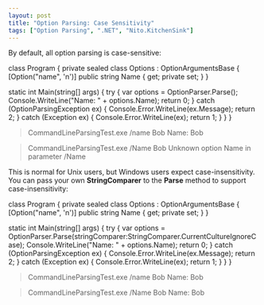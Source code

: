 ```yaml
---
layout: post
title: "Option Parsing: Case Sensitivity"
tags: ["Option Parsing", ".NET", "Nito.KitchenSink"]
---
```



By default, all option parsing is case-sensitive:




class Program
{
  private sealed class Options : OptionArgumentsBase
  {
    [Option("name", 'n')]
    public string Name { get; private set; }
  }

  static int Main(string[] args)
  {
    try
    {
      var options = OptionParser.Parse<Options>();
      Console.WriteLine("Name: " + options.Name);
      return 0;
    }
    catch (OptionParsingException ex)
    {
      Console.Error.WriteLine(ex.Message);
      return 2;
    }
    catch (Exception ex)
    {
      Console.Error.WriteLine(ex);
      return 1;
    }
  }
}



> CommandLineParsingTest.exe /name Bob
Name: Bob

> CommandLineParsingTest.exe /Name Bob
Unknown option  Name  in parameter  /Name




This is normal for Unix users, but Windows users expect case-insensitivity. You can pass your own **StringComparer** to the **Parse** method to support case-insensitivity:




class Program
{
  private sealed class Options : OptionArgumentsBase
  {
    [Option("name", 'n')]
    public string Name { get; private set; }
  }

  static int Main(string[] args)
  {
    try
    {
      var options = OptionParser.Parse<Options>(stringComparer:StringComparer.CurrentCultureIgnoreCase);
      Console.WriteLine("Name: " + options.Name);
      return 0;
    }
    catch (OptionParsingException ex)
    {
      Console.Error.WriteLine(ex.Message);
      return 2;
    }
    catch (Exception ex)
    {
      Console.Error.WriteLine(ex);
      return 1;
    }
  }
}



> CommandLineParsingTest.exe /name Bob
Name: Bob

> CommandLineParsingTest.exe /Name Bob
Name: Bob
